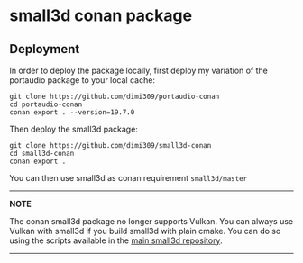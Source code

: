 small3d conan package
=====================

Deployment
----------

In order to deploy the package locally, first deploy my variation of the
portaudio package to your local cache:

	git clone https://github.com/dimi309/portaudio-conan
	cd portaudio-conan
	conan export . --version=19.7.0

Then deploy the small3d package:

	git clone https://github.com/dimi309/small3d-conan
	cd small3d-conan
	conan export .
	
You can then use small3d as conan requirement `small3d/master`

---
**NOTE**

The conan small3d package no longer supports Vulkan. You can always 
use Vulkan with small3d if you build small3d with plain cmake. You
can do so using the scripts available in the [main small3d repository](https://github.com/dimi309/small3d).

---
